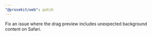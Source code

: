 ```yaml
---
"@prosekit/web": patch
---
```



Fix an issue where the drag preview includes unexpected background content on Safari.
